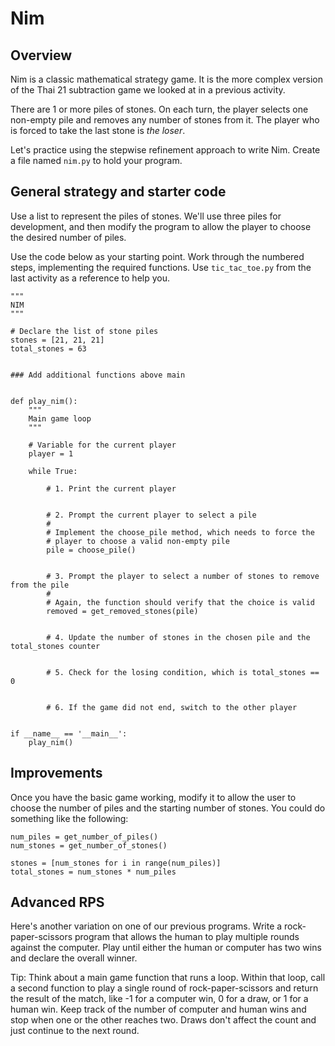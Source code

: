 # Nim

## Overview

Nim is a classic mathematical strategy game. It is the more complex version of the Thai 21 subtraction game we looked at in a previous activity.

There are 1 or more piles of stones. On each turn, the player selects one non-empty pile and removes any number of stones from it. The player who is forced to take the last stone is *the loser*.

Let's practice using the stepwise refinement approach to write Nim. Create a file named `nim.py` to hold your program.

## General strategy and starter code

Use a list to represent the piles of stones. We'll use three piles for development, and then modify the program to allow the player to choose the desired number of piles.

Use the code below as your starting point. Work through the numbered steps, implementing the required functions. Use `tic_tac_toe.py` from the last activity as a reference to help you.

```
"""
NIM
"""

# Declare the list of stone piles
stones = [21, 21, 21]
total_stones = 63


### Add additional functions above main


def play_nim():
    """
    Main game loop
    """

    # Variable for the current player
    player = 1

    while True:

        # 1. Print the current player


        # 2. Prompt the current player to select a pile
        #
        # Implement the choose_pile method, which needs to force the
        # player to choose a valid non-empty pile
        pile = choose_pile()


        # 3. Prompt the player to select a number of stones to remove from the pile
        #
        # Again, the function should verify that the choice is valid
        removed = get_removed_stones(pile)


        # 4. Update the number of stones in the chosen pile and the total_stones counter


        # 5. Check for the losing condition, which is total_stones == 0


        # 6. If the game did not end, switch to the other player

        
if __name__ == '__main__':
    play_nim()
```


## Improvements
Once you have the basic game working, modify it to allow the user to choose the number of piles and the starting number of stones. You could do something like the following:
```
num_piles = get_number_of_piles()
num_stones = get_number_of_stones()

stones = [num_stones for i in range(num_piles)]
total_stones = num_stones * num_piles
```


## Advanced RPS

Here's another variation on one of our previous programs. Write a rock-paper-scissors program that allows the human to play multiple rounds against the computer. Play until either the human or computer has two wins and declare the overall winner.

Tip: Think about a main game function that runs a loop. Within that loop, call a second function to play a single round of rock-paper-scissors and return the result of the match, like -1 for a computer win, 0 for a draw, or 1 for a human win. Keep track of the number of computer and human wins and stop when one or the other reaches two. Draws don't affect the count and just continue to the next round.

